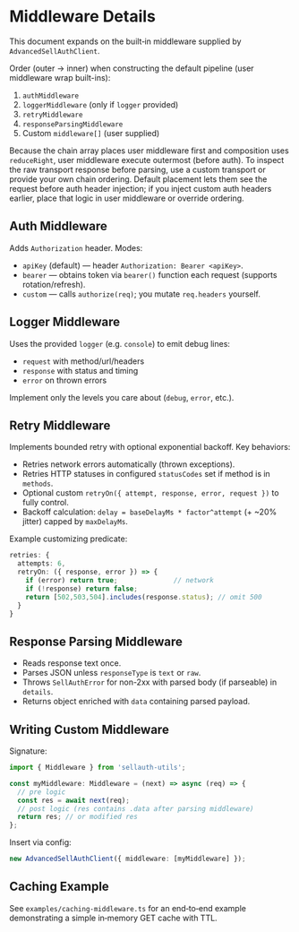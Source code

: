 # Middleware Details

This document expands on the built‑in middleware supplied by `AdvancedSellAuthClient`.

Order (outer → inner) when constructing the default pipeline (user middleware wrap built-ins):
1. `authMiddleware`
2. `loggerMiddleware` (only if `logger` provided)
3. `retryMiddleware`
4. `responseParsingMiddleware`
5. Custom `middleware[]` (user supplied)

Because the chain array places user middleware first and composition uses `reduceRight`, user middleware execute outermost (before auth). To inspect the raw transport response before parsing, use a custom transport or provide your own chain ordering. Default placement lets them see the request before auth header injection; if you inject custom auth headers earlier, place that logic in user middleware or override ordering.

## Auth Middleware
Adds `Authorization` header.
Modes:
- `apiKey` (default) — header `Authorization: Bearer <apiKey>`.
- `bearer` — obtains token via `bearer()` function each request (supports rotation/refresh).
- `custom` — calls `authorize(req)`; you mutate `req.headers` yourself.

## Logger Middleware
Uses the provided `logger` (e.g. `console`) to emit debug lines:
- `request` with method/url/headers
- `response` with status and timing
- `error` on thrown errors

Implement only the levels you care about (`debug`, `error`, etc.).

## Retry Middleware
Implements bounded retry with optional exponential backoff.
Key behaviors:
- Retries network errors automatically (thrown exceptions).
- Retries HTTP statuses in configured `statusCodes` set if method is in `methods`.
- Optional custom `retryOn({ attempt, response, error, request })` to fully control.
- Backoff calculation: `delay = baseDelayMs * factor^attempt` (+ ~20% jitter) capped by `maxDelayMs`.

Example customizing predicate:
```ts
retries: {
  attempts: 6,
  retryOn: ({ response, error }) => {
    if (error) return true;              // network
    if (!response) return false;
    return [502,503,504].includes(response.status); // omit 500
  }
}
```

## Response Parsing Middleware
- Reads response text once.
- Parses JSON unless `responseType` is `text` or `raw`.
- Throws `SellAuthError` for non-2xx with parsed body (if parseable) in `details`.
- Returns object enriched with `data` containing parsed payload.

## Writing Custom Middleware
Signature:
```ts
import { Middleware } from 'sellauth-utils';

const myMiddleware: Middleware = (next) => async (req) => {
  // pre logic
  const res = await next(req);
  // post logic (res contains .data after parsing middleware)
  return res; // or modified res
};
```

Insert via config:
```ts
new AdvancedSellAuthClient({ middleware: [myMiddleware] });
```

## Caching Example
See `examples/caching-middleware.ts` for an end‑to‑end example demonstrating a simple in‑memory GET cache with TTL.
